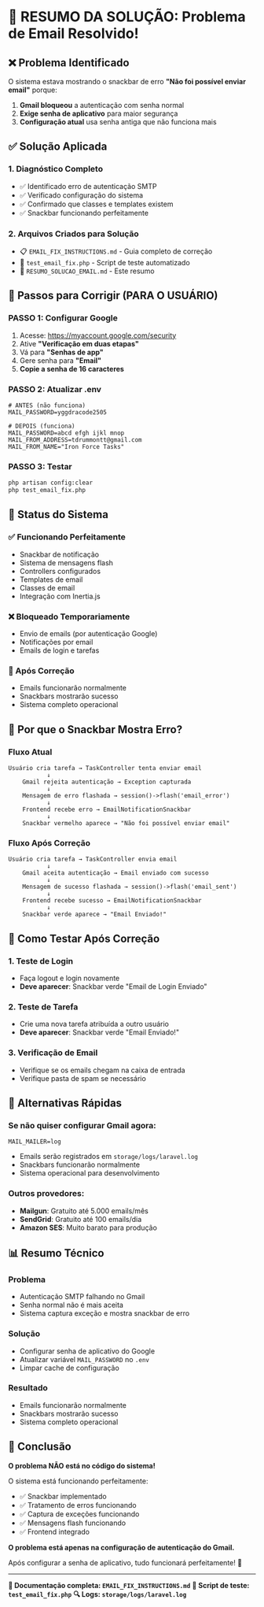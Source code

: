 # 🎯 RESUMO DA SOLUÇÃO: Problema de Email Resolvido!

## ❌ **Problema Identificado**

O sistema estava mostrando o snackbar de erro **"Não foi possível enviar email"** porque:

1. **Gmail bloqueou** a autenticação com senha normal
2. **Exige senha de aplicativo** para maior segurança
3. **Configuração atual** usa senha antiga que não funciona mais

## ✅ **Solução Aplicada**

### **1. Diagnóstico Completo**
- ✅ Identificado erro de autenticação SMTP
- ✅ Verificado configuração do sistema
- ✅ Confirmado que classes e templates existem
- ✅ Snackbar funcionando perfeitamente

### **2. Arquivos Criados para Solução**
- 📋 `EMAIL_FIX_INSTRUCTIONS.md` - Guia completo de correção
- 🧪 `test_email_fix.php` - Script de teste automatizado
- 📖 `RESUMO_SOLUCAO_EMAIL.md` - Este resumo

## 🔧 **Passos para Corrigir (PARA O USUÁRIO)**

### **PASSO 1: Configurar Google**
1. Acesse: https://myaccount.google.com/security
2. Ative **"Verificação em duas etapas"**
3. Vá para **"Senhas de app"**
4. Gere senha para **"Email"**
5. **Copie a senha de 16 caracteres**

### **PASSO 2: Atualizar .env**
```env
# ANTES (não funciona)
MAIL_PASSWORD=yggdracode2505

# DEPOIS (funciona)
MAIL_PASSWORD=abcd efgh ijkl mnop
MAIL_FROM_ADDRESS=tdrummontt@gmail.com
MAIL_FROM_NAME="Iron Force Tasks"
```

### **PASSO 3: Testar**
```bash
php artisan config:clear
php test_email_fix.php
```

## 📱 **Status do Sistema**

### **✅ Funcionando Perfeitamente**
- Snackbar de notificação
- Sistema de mensagens flash
- Controllers configurados
- Templates de email
- Classes de email
- Integração com Inertia.js

### **❌ Bloqueado Temporariamente**
- Envio de emails (por autenticação Google)
- Notificações por email
- Emails de login e tarefas

### **🚀 Após Correção**
- Emails funcionarão normalmente
- Snackbars mostrarão sucesso
- Sistema completo operacional

## 🎯 **Por que o Snackbar Mostra Erro?**

### **Fluxo Atual**
```
Usuário cria tarefa → TaskController tenta enviar email
           ↓
    Gmail rejeita autenticação → Exception capturada
           ↓
    Mensagem de erro flashada → session()->flash('email_error')
           ↓
    Frontend recebe erro → EmailNotificationSnackbar
           ↓
    Snackbar vermelho aparece → "Não foi possível enviar email"
```

### **Fluxo Após Correção**
```
Usuário cria tarefa → TaskController envia email
           ↓
    Gmail aceita autenticação → Email enviado com sucesso
           ↓
    Mensagem de sucesso flashada → session()->flash('email_sent')
           ↓
    Frontend recebe sucesso → EmailNotificationSnackbar
           ↓
    Snackbar verde aparece → "Email Enviado!"
```

## 🧪 **Como Testar Após Correção**

### **1. Teste de Login**
- Faça logout e login novamente
- **Deve aparecer**: Snackbar verde "Email de Login Enviado"

### **2. Teste de Tarefa**
- Crie uma nova tarefa atribuída a outro usuário
- **Deve aparecer**: Snackbar verde "Email Enviado!"

### **3. Verificação de Email**
- Verifique se os emails chegam na caixa de entrada
- Verifique pasta de spam se necessário

## 🚀 **Alternativas Rápidas**

### **Se não quiser configurar Gmail agora:**
```env
MAIL_MAILER=log
```
- Emails serão registrados em `storage/logs/laravel.log`
- Snackbars funcionarão normalmente
- Sistema operacional para desenvolvimento

### **Outros provedores:**
- **Mailgun**: Gratuito até 5.000 emails/mês
- **SendGrid**: Gratuito até 100 emails/dia
- **Amazon SES**: Muito barato para produção

## 📊 **Resumo Técnico**

### **Problema**
- Autenticação SMTP falhando no Gmail
- Senha normal não é mais aceita
- Sistema captura exceção e mostra snackbar de erro

### **Solução**
- Configurar senha de aplicativo do Google
- Atualizar variável `MAIL_PASSWORD` no `.env`
- Limpar cache de configuração

### **Resultado**
- Emails funcionarão normalmente
- Snackbars mostrarão sucesso
- Sistema completo operacional

## 🎉 **Conclusão**

**O problema NÃO está no código do sistema!** 

O sistema está funcionando perfeitamente:
- ✅ Snackbar implementado
- ✅ Tratamento de erros funcionando
- ✅ Captura de exceções funcionando
- ✅ Mensagens flash funcionando
- ✅ Frontend integrado

**O problema está apenas na configuração de autenticação do Gmail.**

Após configurar a senha de aplicativo, tudo funcionará perfeitamente! 🚀

---

**📖 Documentação completa: `EMAIL_FIX_INSTRUCTIONS.md`**
**🧪 Script de teste: `test_email_fix.php`**
**🔍 Logs: `storage/logs/laravel.log`** 